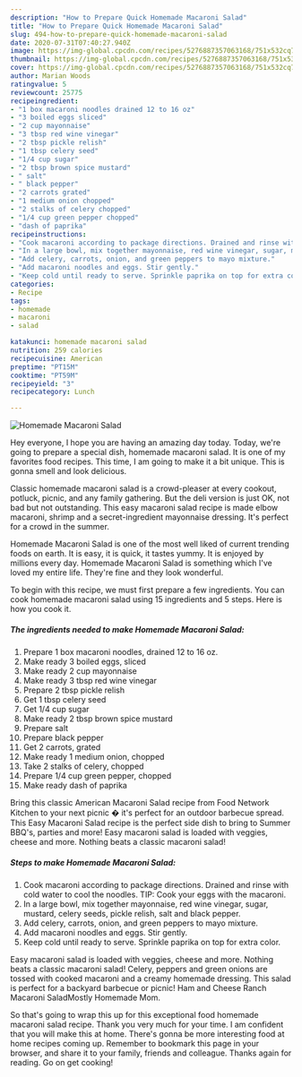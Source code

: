 ```yaml
---
description: "How to Prepare Quick Homemade Macaroni Salad"
title: "How to Prepare Quick Homemade Macaroni Salad"
slug: 494-how-to-prepare-quick-homemade-macaroni-salad
date: 2020-07-31T07:40:27.940Z
image: https://img-global.cpcdn.com/recipes/5276887357063168/751x532cq70/homemade-macaroni-salad-recipe-main-photo.jpg
thumbnail: https://img-global.cpcdn.com/recipes/5276887357063168/751x532cq70/homemade-macaroni-salad-recipe-main-photo.jpg
cover: https://img-global.cpcdn.com/recipes/5276887357063168/751x532cq70/homemade-macaroni-salad-recipe-main-photo.jpg
author: Marian Woods
ratingvalue: 5
reviewcount: 25775
recipeingredient:
- "1 box macaroni noodles drained 12 to 16 oz"
- "3 boiled eggs sliced"
- "2 cup mayonnaise"
- "3 tbsp red wine vinegar"
- "2 tbsp pickle relish"
- "1 tbsp celery seed"
- "1/4 cup sugar"
- "2 tbsp brown spice mustard"
- " salt"
- " black pepper"
- "2 carrots grated"
- "1 medium onion chopped"
- "2 stalks of celery chopped"
- "1/4 cup green pepper chopped"
- "dash of paprika"
recipeinstructions:
- "Cook macaroni according to package directions. Drained and rinse with cold water to cool the noodles. TIP: Cook your eggs with the macaroni."
- "In a large bowl, mix together mayonnaise, red wine vinegar, sugar, mustard, celery seeds, pickle relish, salt and black pepper."
- "Add celery, carrots, onion, and green peppers to mayo mixture."
- "Add macaroni noodles and eggs. Stir gently."
- "Keep cold until ready to serve. Sprinkle paprika on top for extra color."
categories:
- Recipe
tags:
- homemade
- macaroni
- salad

katakunci: homemade macaroni salad 
nutrition: 259 calories
recipecuisine: American
preptime: "PT15M"
cooktime: "PT59M"
recipeyield: "3"
recipecategory: Lunch

---
```



![Homemade Macaroni Salad](https://img-global.cpcdn.com/recipes/5276887357063168/751x532cq70/homemade-macaroni-salad-recipe-main-photo.jpg)

Hey everyone, I hope you are having an amazing day today. Today, we're going to prepare a special dish, homemade macaroni salad. It is one of my favorites food recipes. This time, I am going to make it a bit unique. This is gonna smell and look delicious.

Classic homemade macaroni salad is a crowd-pleaser at every cookout, potluck, picnic, and any family gathering. But the deli version is just OK, not bad but not outstanding. This easy macaroni salad recipe is made elbow macaroni, shrimp and a secret-ingredient mayonnaise dressing. It&#39;s perfect for a crowd in the summer.

Homemade Macaroni Salad is one of the most well liked of current trending foods on earth. It is easy, it is quick, it tastes yummy. It is enjoyed by millions every day. Homemade Macaroni Salad is something which I've loved my entire life. They're fine and they look wonderful.


To begin with this recipe, we must first prepare a few ingredients. You can cook homemade macaroni salad using 15 ingredients and 5 steps. Here is how you cook it.

<!--inarticleads1-->

##### The ingredients needed to make Homemade Macaroni Salad:

1. Prepare 1 box macaroni noodles, drained 12 to 16 oz.
1. Make ready 3 boiled eggs, sliced
1. Make ready 2 cup mayonnaise
1. Make ready 3 tbsp red wine vinegar
1. Prepare 2 tbsp pickle relish
1. Get 1 tbsp celery seed
1. Get 1/4 cup sugar
1. Make ready 2 tbsp brown spice mustard
1. Prepare  salt
1. Prepare  black pepper
1. Get 2 carrots, grated
1. Make ready 1 medium onion, chopped
1. Take 2 stalks of celery, chopped
1. Prepare 1/4 cup green pepper, chopped
1. Make ready dash of paprika


Bring this classic American Macaroni Salad recipe from Food Network Kitchen to your next picnic � it&#39;s perfect for an outdoor barbecue spread. This Easy Macaroni Salad recipe is the perfect side dish to bring to Summer BBQ&#39;s, parties and more! Easy macaroni salad is loaded with veggies, cheese and more. Nothing beats a classic macaroni salad! 

<!--inarticleads2-->

##### Steps to make Homemade Macaroni Salad:

1. Cook macaroni according to package directions. Drained and rinse with cold water to cool the noodles. TIP: Cook your eggs with the macaroni.
1. In a large bowl, mix together mayonnaise, red wine vinegar, sugar, mustard, celery seeds, pickle relish, salt and black pepper.
1. Add celery, carrots, onion, and green peppers to mayo mixture.
1. Add macaroni noodles and eggs. Stir gently.
1. Keep cold until ready to serve. Sprinkle paprika on top for extra color.


Easy macaroni salad is loaded with veggies, cheese and more. Nothing beats a classic macaroni salad! Celery, peppers and green onions are tossed with cooked macaroni and a creamy homemade dressing. This salad is perfect for a backyard barbecue or picnic! Ham and Cheese Ranch Macaroni SaladMostly Homemade Mom. 

So that's going to wrap this up for this exceptional food homemade macaroni salad recipe. Thank you very much for your time. I am confident that you will make this at home. There's gonna be more interesting food at home recipes coming up. Remember to bookmark this page in your browser, and share it to your family, friends and colleague. Thanks again for reading. Go on get cooking!
